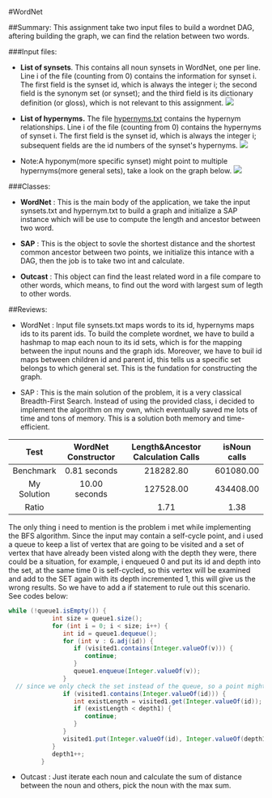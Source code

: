 #WordNet


##Summary: 
This assignment take two input files to build a wordnet DAG, aftering building the graph, we can find the relation between two words.

###Input files:
+ **List of synsets**. This contains all noun synsets in WordNet, one per line. Line i of the file (counting from 0) contains the information for synset i. The first field is the synset id, which is always the integer i; the second field is the synonym set (or synset); and the third field is its dictionary definition (or gloss), which is not relevant to this assignment.
![](https://www.cs.princeton.edu/courses/archive/fall15/cos226/assignments/wordnet-synsets.png)
+ **List of hypernyms.** The file [hypernyms.txt](ftp://ftp.cs.princeton.edu/pub/cs226/wordnet/hypernyms.txt) contains the hypernym relationships. Line i of the file (counting from 0) contains the hypernyms of synset i. The first field is the synset id, which is always the integer i; subsequent fields are the id numbers of the synset's hypernyms.
![](https://www.cs.princeton.edu/courses/archive/fall15/cos226/assignments/wordnet-hypernyms.png)

+ Note:A hyponym(more specific synset) might point to multiple hypernyms(more general sets), take a look on the graph below.
![](https://www.cs.princeton.edu/courses/archive/fall15/cos226/assignments/wordnet-event.png)


###Classes:
+ **WordNet** : This is the main body of the application, we take the input synsets.txt and hypernym.txt to build a graph and initialize a SAP instance which will be use to compute the length and ancestor between two word.

+ **SAP** : This is the object to sovle the shortest distance and the shortest common ancestor between two points, we initialize this intance with a DAG, then the job is to take two int and calculate. 

+ **Outcast** : This object can find the least related word in a file compare to other words, which means, to find out the word with largest sum of legth to other words.



##Reviews:
 + WordNet : Input file synsets.txt maps words to its id, hypernyms maps ids to its parent ids. To build the complete wordnet, we have to build a hashmap to map each noun to its id sets, which is for the mapping between the input nouns and the graph ids. Moreover, we have to buil id maps between children id and parent id, this tells us a specific set belongs to which general set. This is the fundation for constructing the graph.
 
 + SAP : This is the main solution of the problem, it is a very classical Breadth-First Search. Instead of using the provided class, i decided to implement the algorithm on my own, which eventually saved me lots of time and tons of memory.
 This is a solution both memory and time-efficient.
 
 
 | Test      | WordNet Constructor    | Length&Ancestor Calculation Calls | isNoun calls|
| :-------------: |:-------------:| :-----:|:-------:|
| Benchmark      | 0.81 seconds | 218282.80 |  601080.00|
| My Solution    | 10.00 seconds |127528.00 | 434408.00|
|Ratio           |               |      1.71|       1.38 |

   The only thing i need to mention is the problem i met while implementing the BFS algorithm. Since the input may contain a self-cycle point, and i used a queue to keep a list of vertex that are going to be visited and a set of vertex that have already been visted along with the depth they were, there could be a situation, for example, i enqueued 0 and put its id and depth into the set, at the same time 0 is self-cycled, so this vertex will be examined and add to the SET again with its depth incremented 1, this will give us the wrong results. So we have to add a if statement to rule out this scenario.
 See codes below:
```java
while (!queue1.isEmpty()) {
            int size = queue1.size();
            for (int i = 0; i < size; i++) {
               int id = queue1.dequeue();
               for (int v : G.adj(id)) {
                  if (visited1.contains(Integer.valueOf(v))) {
                     continue;
                  }
                  queue1.enqueue(Integer.valueOf(v));
               } 
  // since we only check the set instead of the queue, so a point might enter the queue twice if it was a self-cycle point this will cause the length to increment by one
               if (visited1.contains(Integer.valueOf(id))) { 
                  int existLength = visited1.get(Integer.valueOf(id));
                  if (existLength < depth1) {
                     continue;
                  }
               } 
               visited1.put(Integer.valueOf(id), Integer.valueOf(depth1));
            }
            depth1++;
         }


```

+ Outcast : Just iterate each noun and calculate the sum of distance between the noun and others, pick the noun with the max sum.
